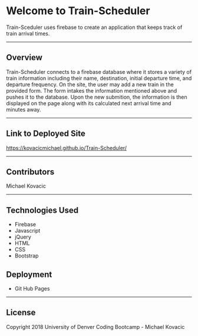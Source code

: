 # Welcome to Train-Scheduler
Train-Sceduler uses firebase to create an application that keeps track of train arrival times.

***

## Overview
Train-Scheduler connects to a firebase database where it stores a variety of train information including their name, destination, initial departure time, and departure frequency.  On the site, the user may add a new train in the provided form.  The form intakes the information mentioned above and pushes it to the database.  Upon the new submition, the information is then displayed on the page along with its calculated next arrival time and minutes away.

***

## Link to Deployed Site
https://kovacicmichael.github.io/Train-Scheduler/

***

## Contributors
Michael Kovacic

***

## Technologies Used
* Firebase
* Javascript
* jQuery
* HTML
* CSS
* Bootstrap

## Deployment
* Git Hub Pages

***

## License
Copyright 2018 University of Denver Coding Bootcamp - Michael Kovacic
